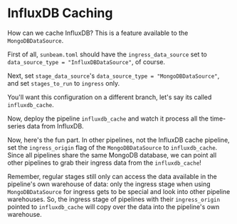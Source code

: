# InfluxDB Caching

How can we cache InfluxDB? This is a feature available to the `MongoDBDataSource`.

First of all, `sunbeam.toml` should have the `ingress_data_source` set to `data_source_type = "InfluxDBDataSource"`, of course.

Next, set `stage_data_source`'s `data_source_type = "MongoDBDataSource"`, and set `stages_to_run` to `ingress` only.

You'll want this configuration on a different branch, let's say its called `influxdb_cache`. 

Now, deploy the pipeline `influxdb_cache` and watch it process all the time-series data from InfluxDB.

Now, here's the fun part. In other pipelines, not the InfluxDB cache pipeline, set the `ingress_origin` flag of the `MongoDBDataSource` to `influxdb_cache`. Since all pipelines share the same MongoDB database, we can point all other pipelines to grab their ingress data from the `influxdb_cache`!

Remember, regular stages still only can access the data available in the pipeline's own warehouse of data: only the ingress stage when using `MongoDBDataSource` for ingress gets to be special and look into other pipeline warehouses. So, the ingress stage of pipelines with their `ingress_origin` pointed to `influxdb_cache` will copy over the data into the pipeline's own warehouse.  
